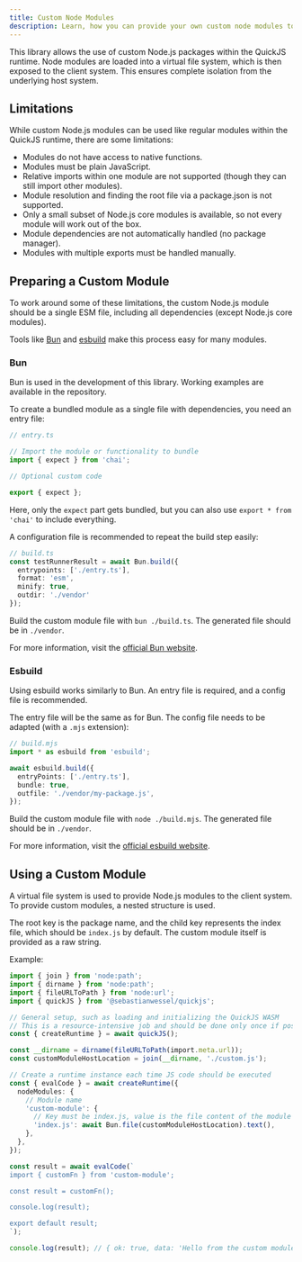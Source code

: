 ```yaml
---
title: Custom Node Modules
description: Learn, how you can provide your own custom node modules to the QuickJS runtime
---
```


This library allows the use of custom Node.js packages within the QuickJS runtime. Node modules are loaded into a virtual file system, which is then exposed to the client system. This ensures complete isolation from the underlying host system.

## Limitations

While custom Node.js modules can be used like regular modules within the QuickJS runtime, there are some limitations:

- Modules do not have access to native functions.
- Modules must be plain JavaScript.
- Relative imports within one module are not supported (though they can still import other modules).
- Module resolution and finding the root file via a package.json is not supported.
- Only a small subset of Node.js core modules is available, so not every module will work out of the box.
- Module dependencies are not automatically handled (no package manager).
- Modules with multiple exports must be handled manually.

## Preparing a Custom Module

To work around some of these limitations, the custom Node.js module should be a single ESM file, including all dependencies (except Node.js core modules).

Tools like [Bun](https://bun.sh) and [esbuild](https://esbuild.github.io) make this process easy for many modules.

### Bun

Bun is used in the development of this library. Working examples are available in the repository.

To create a bundled module as a single file with dependencies, you need an entry file:

```typescript
// entry.ts

// Import the module or functionality to bundle
import { expect } from 'chai';

// Optional custom code

export { expect };
```

Here, only the `expect` part gets bundled, but you can also use `export * from 'chai'` to include everything.

A configuration file is recommended to repeat the build step easily:

```typescript
// build.ts
const testRunnerResult = await Bun.build({
  entrypoints: ['./entry.ts'],
  format: 'esm',
  minify: true,
  outdir: './vendor'
});
```

Build the custom module file with `bun ./build.ts`. The generated file should be in `./vendor`.

For more information, visit the [official Bun website](https://bun.sh/docs/bundler).

### Esbuild

Using esbuild works similarly to Bun. An entry file is required, and a config file is recommended.

The entry file will be the same as for Bun. The config file needs to be adapted (with a `.mjs` extension):

```typescript
// build.mjs
import * as esbuild from 'esbuild';

await esbuild.build({
  entryPoints: ['./entry.ts'],
  bundle: true,
  outfile: './vendor/my-package.js',
});
```

Build the custom module file with `node ./build.mjs`. The generated file should be in `./vendor`.

For more information, visit the [official esbuild website](https://esbuild.github.io/getting-started/).

## Using a Custom Module

A virtual file system is used to provide Node.js modules to the client system. To provide custom modules, a nested structure is used.

The root key is the package name, and the child key represents the index file, which should be `index.js` by default. The custom module itself is provided as a raw string.

Example:

```typescript
import { join } from 'node:path';
import { dirname } from 'node:path';
import { fileURLToPath } from 'node:url';
import { quickJS } from '@sebastianwessel/quickjs';

// General setup, such as loading and initializing the QuickJS WASM
// This is a resource-intensive job and should be done only once if possible
const { createRuntime } = await quickJS();

const __dirname = dirname(fileURLToPath(import.meta.url));
const customModuleHostLocation = join(__dirname, './custom.js');

// Create a runtime instance each time JS code should be executed
const { evalCode } = await createRuntime({
  nodeModules: {
    // Module name
    'custom-module': {
      // Key must be index.js, value is the file content of the module
      'index.js': await Bun.file(customModuleHostLocation).text(),
    },
  },
});

const result = await evalCode(`
import { customFn } from 'custom-module';

const result = customFn();

console.log(result);

export default result;
`);

console.log(result); // { ok: true, data: 'Hello from the custom module' }
```
